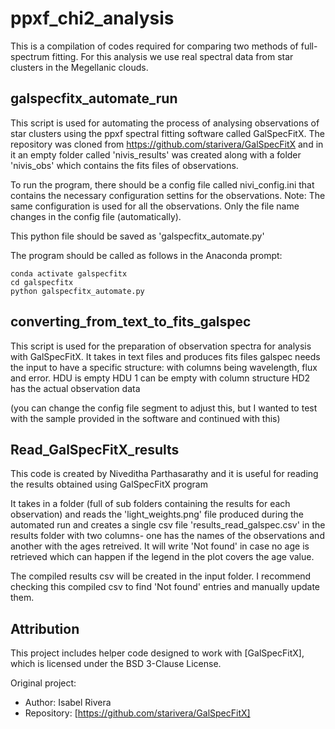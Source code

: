 # ppxf_chi2_analysis
This is a compilation of codes required for comparing two methods of full-spectrum fitting. For this analysis we use real spectral data from star clusters in the Megellanic clouds.

## galspecfitx_automate_run
This script is used for automating the process of analysing observations of star clusters using the ppxf spectral fitting software called GalSpecFitX. The repository was cloned from https://github.com/starivera/GalSpecFitX and in it an empty folder called 'nivis_results' was created along with a folder 'nivis_obs' which contains the fits files of observations.

To run the program, there should be a config file called nivi_config.ini that contains the necessary configuration settins for the observations. Note: The same configuration is used for all the observations. Only the file name changes in the config file (automatically).

This python file should be saved as 'galspecfitx_automate.py'

The program should be called as follows in the Anaconda prompt:
```
conda activate galspecfitx
cd galspecfitx
python galspecfitx_automate.py
```
## converting_from_text_to_fits_galspec
This script is used for the preparation of observation spectra for analysis with GalSpecFitX.
It takes in text files and produces fits files
galspec needs the input to have a specific structure: with columns being wavelength, flux and error.
HDU is empty
HDU 1 can be empty with column structure
HD2 has the actual observation data

(you can change the config file segment to adjust this, but I wanted to test with the sample provided in the software and continued with this)

## Read_GalSpecFitX_results
This code is created by Niveditha Parthasarathy and it is useful for reading the results obtained using GalSpecFitX program

It takes in a folder (full of sub folders containing the results for each observation) and reads the 'light_weights.png' file produced during the automated run and creates a single csv file 'results_read_galspec.csv' in the results folder with two columns- one has the names of the observations and another with the ages retreived. It will write 'Not found' in case no age is retrieved which can happen if the legend in the plot covers the age value.

The compiled results csv will be created in the input folder. I recommend checking this compiled csv to find 'Not found' entries and manually update them.

## Attribution

This project includes helper code designed to work with [GalSpecFitX], which is licensed under the BSD 3-Clause License.

Original project:
- Author: Isabel Rivera
- Repository: [https://github.com/starivera/GalSpecFitX]



